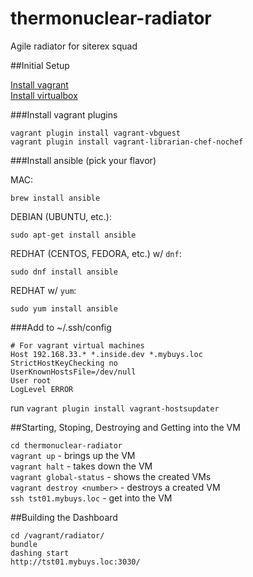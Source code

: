 # thermonuclear-radiator
Agile radiator for siterex squad

##Initial Setup

[Install vagrant](http://www.vagrantup.com/downloads.html)<br />
[Install virtualbox](https://www.virtualbox.org/wiki/Downloads)<br />

###Install vagrant plugins
```
vagrant plugin install vagrant-vbguest
vagrant plugin install vagrant-librarian-chef-nochef
```

###Install ansible (pick your flavor)

MAC:
```
brew install ansible
```

DEBIAN (UBUNTU, etc.):
```
sudo apt-get install ansible
```

REDHAT (CENTOS, FEDORA, etc.) w/ `dnf`: 
```
sudo dnf install ansible
```

REDHAT w/ `yum`:
```
sudo yum install ansible
```

###Add to ~/.ssh/config
```
# For vagrant virtual machines
Host 192.168.33.* *.inside.dev *.mybuys.loc
StrictHostKeyChecking no
UserKnownHostsFile=/dev/null
User root
LogLevel ERROR
```

run `vagrant plugin install vagrant-hostsupdater`

##Starting, Stoping, Destroying and Getting into the VM

`cd thermonuclear-radiator`<br />
`vagrant up` - brings up the VM<br />
`vagrant halt` - takes down the VM<br />
`vagrant global-status` - shows the created VMs<br />
`vagrant destroy <number>` - destroys a created VM<br />
`ssh tst01.mybuys.loc` - get into the VM<br />

##Building the Dashboard
```
cd /vagrant/radiator/
bundle
dashing start
http://tst01.mybuys.loc:3030/
```



